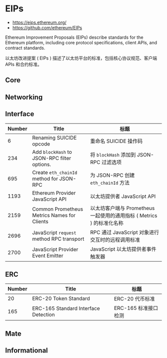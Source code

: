 # EIPs

- <https://eips.ethereum.org/>
- <https://github.com/ethereum/EIPs>

Ethereum Improvement Proposals (EIPs) describe standards for the Ethereum platform,
including core protocol specifications, client APIs, and contract standards.

以太坊改进提案 ( EIPs ) 描述了以太坊平台的标准，包括核心协议规范、客户端 APIs 和合约标准。

## Core

## Networking

## Interface

| Number | Title                                       | 标题                                                                  |
| ------ | ------------------------------------------- | --------------------------------------------------------------------- |
| 6      | Renaming SUICIDE opcode                     | 重命名 SUICIDE 操作码                                                 |
| 234    | Add `blockHash` to JSON-RPC filter options. | 将 `blockHash` 添加到 JSON-RPC 过滤选项                               |
| 695    | Create `eth_chainId` method for JSON-RPC    | 为 JSON-RPC 创建 `eth_chainId` 方法                                   |
| 1193   | Ethereum Provider JavaScript API            | 以太坊提供者 JavaScript API                                           |
| 2159   | Common Prometheus Metrics Names for Clients | 以太坊客户端与 Prometheus 一起使用的通用指标 ( Metrics ) 的标准化名称 |
| 2696   | JavaScript `request` method RPC transport   | RPC 通过 JavaScript 对象进行交互时的远程调用标准                      |
| 2700   | JavaScript Provider Event Emitter           | JavaScript 以太坊提供者事件触发器                                     |

## ERC

| Number | Title                                | 标题                 |
| ------ | ------------------------------------ | -------------------- |
| 20     | ERC-20 Token Standard                | ERC-20 代币标准      |
| 165    | ERC-165 Standard Interface Detection | ERC-165 标准接口检测 |

## Mate

## Informational
